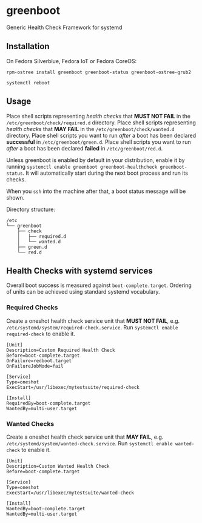 # greenboot
Generic Health Check Framework for systemd

## Installation
On Fedora Silverblue, Fedora IoT or Fedora CoreOS:
```
rpm-ostree install greenboot greenboot-status greenboot-ostree-grub2

systemctl reboot
```

## Usage
Place shell scripts representing *health checks* that **MUST NOT FAIL** in the `/etc/greenboot/check/required.d` directory. 
Place shell scripts representing *health checks* that **MAY FAIL** in the `/etc/greenboot/check/wanted.d` directory.
Place shell scripts you want to run *after* a boot has been declared **successful** in `/etc/greenboot/green.d`.
Place shell scripts you want to run *after* a boot has been declared **failed** in `/etc/greenboot/red.d`.

Unless greenboot is enabled by default in your distribution, enable it by running `systemctl enable greenboot greenboot-healthcheck greenboot-status`.
It will automatically start during the next boot process and run its checks.

When you `ssh` into the machine after that, a boot status message will be shown.

Directory structure: 
```
/etc
└── greenboot
    ├── check
    │   ├── required.d
    │   └── wanted.d
    ├── green.d
    └── red.d
```


## Health Checks with systemd services
Overall boot success is measured against `boot-complete.target`.
Ordering of units can be achieved using standard systemd vocabulary.

### Required Checks
Create a oneshot health check service unit that **MUST NOT FAIL**, e.g. `/etc/systemd/system/required-check.service`. Run `systemctl enable required-check` to enable it.

```
[Unit]
Description=Custom Required Health Check
Before=boot-complete.target
OnFailure=redboot.target
OnFailureJobMode=fail

[Service]
Type=oneshot
ExecStart=/usr/libexec/mytestsuite/required-check

[Install]
RequiredBy=boot-complete.target
WantedBy=multi-user.target
```

### Wanted Checks
Create a oneshot health check service unit that **MAY FAIL**, e.g. `/etc/systemd/system/wanted-check.service`. Run `systemctl enable wanted-check` to enable it. 

```
[Unit]
Description=Custom Wanted Health Check
Before=boot-complete.target

[Service]
Type=oneshot
ExecStart=/usr/libexec/mytestsuite/wanted-check

[Install]
WantedBy=boot-complete.target
WantedBy=multi-user.target
```
